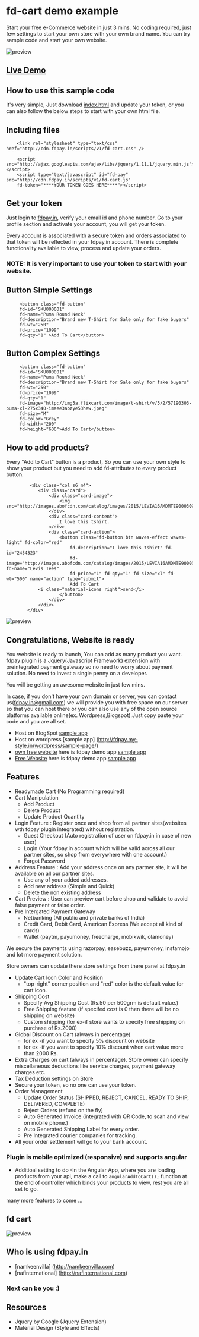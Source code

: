 # fd-cart demo example

Start your free e-Commerce website in just 3 mins. 
No coding required, just few settings to start your own store with your own brand name. You can try sample code and start your own website.

![preview](https://github.com/fdpay/fdstore-demo/blob/master/images/full-screen.PNG)

## <a href="http://fdpay.in/cart/index.html" target="_blank">Live Demo</a>

## How to use this sample code 

It's very simple, Just download [index.html](https://github.com/fdpay/fdstore-demo/blob/master/index.html) and update your token, or you can also follow the below steps to start with your own html file.

## Including files

        <link rel="stylesheet" type="text/css" href="http://cdn.fdpay.in/scripts/v1/fd-cart.css" />
        
        <script src="http://ajax.googleapis.com/ajax/libs/jquery/1.11.1/jquery.min.js"></script>
        <script type="text/javascript" id="fd-pay" src="http://cdn.fdpay.in/scripts/v1/fd-cart.js" 
        fd-token="****YOUR TOKEN GOES HERE****"></script>

## Get your token 

Just login to [fdpay.in](http://fdpay.in), verify your email id and phone number. Go to your profile section and activate your account, you will get your token.

Every account is associated with a secure token and orders associated to that token will be reflected in your fdpay.in account. There is complete functionality available to view, process and update your orders.

### NOTE: It is very important to use your token to start with your website.

## Button Simple Settings 

         <button class="fd-button" 
         fd-id="SKU000001" 
         fd-name="Puma Round Neck"
         fd-description="Brand new T-Shirt for Sale only for fake buyers" 
         fd-wt="250"
         fd-price="1099" 
         fd-qty="1" >Add To Cart</button>
         

## Button Complex Settings

         <button class="fd-button" 
         fd-id="SKU000001" 
         fd-name="Puma Round Neck"
         fd-description="Brand new T-Shirt for Sale only for fake buyers" 
         fd-wt="250"
         fd-price="1099" 
         fd-qty="1" 
         fd-image="http://img5a.flixcart.com/image/t-shirt/v/5/2/57190303-puma-xl-275x340-imaee3abzye53hew.jpeg" 
         fd-size="M" 
         fd-color="Grey"
         fd-width="200"
         fd-height="600">Add To Cart</button>
         

## How to add products?
Every "Add to Cart" button is a product, So you can use your own style to show your product but you need to add fd-attributes to every product button.

             <div class="col s6 m4">
                <div class="card">
                    <div class="card-image">
                        <img src="http://images.abofcdn.com/catalog/images/2015/LEVIA16AMDMTE9000309/Front_Large.jpg"/>
                    </div>
                    <div class="card-content">
                        I love this tshirt.
                    </div>
                    <div class="card-action">
                        <button class="fd-button btn waves-effect waves-light" fd-color="red"
                            fd-description="I love this tshirt" fd-id="2454323"
                            fd-image="http://images.abofcdn.com/catalog/images/2015/LEVIA16AMDMTE9000309/Front_Large.jpg" fd-name="Levis Tees"
                            fd-price="1" fd-qty="1" fd-size="xl" fd-wt="500" name="action" type="submit">
                            Add To Cart
                <i class="material-icons right">send</i>
                        </button>
                    </div>
                </div>
            </div>

![preview](https://github.com/fdpay/fdstore-demo/blob/master/images/product.PNG)

## Congratulations, Website is ready 

You website is ready to launch, You can add as many product you want. fdpay plugin is a Jquery(Javascript Framework) extension with preintegrated payment gateway so  no need to worry about payment solution. No need to invest a single penny on a developer. 

You will be getting an awesome website in just few mins. 

In case, if you don't have your own domain or server, you can contact us(fdpay.in@gmail.com) we will provide you with free space on our server so that you can host there or  you can also use any of the open source platforms available online(ex. Wordpress,Blogspot).Just copy paste your code and you are all set.

- Host on BlogSpot [sample app](http://fdpay.blogspot.in/2016/08/demo.html)
- Host on wordpress [sample app] (http://fdpay.my-style.in/wordpress/sample-page/)
- [own free website](http://www.own-free-website.com/) here is fdpay demo app [sample app](http://fdpay.page.tl/)
- [Free Website](http://www.n.nu/) here is fdpay demo app [sample app](http://www.fdpay.n.nu/)


## Features 

- Readymade Cart (No Programming required)
- Cart Manipulation
  - Add Product 
  - Delete Product
  - Update Product Quantity
- Login Feature : Register once and shop from all partner sites(websites wth fdpay plugin integrated) without registration.
  - Guest Checkout (Auto registration of user on fdpay.in in case of new user)
  - Login (Your fdpay.in account which will be valid across all our partner sites, so shop from everywhere with one account.)
  - Forgot Password
- Address Feature : Add your address once on any partner site, it will be available on all our partner sites.
  - Use any of your added addresses.
  - Add new address (Simple and Quick)
  - Delete the non existing address
- Cart Preview : User can preview cart before shop and validate to avoid false payment or false order.
- Pre Intergated Payment Gateway
  - Netbanking (All public and private banks of India)
  - Credit Card, Debit Card, American Express (We accept all kind of cards)
  - Wallet (paytm, payumoney, freecharge, mobikwik, olamoney)

We secure the payments using razorpay, easebuzz, payumoney, instamojo and lot more payment solution.

Store owners can update there store settings from there panel at fdpay.in 
- Update Cart Icon Color and Position 
  - "top-right" corner position and "red" color is the default value for cart icon.
- Shipping Cost
  - Specify Avg Shipping Cost (Rs.50 per 500grm is default value.)
  - Free Shipping feature (if specifed cost is 0 then there will be no shipping on website)
  - Custom shipping (for ex-if store wants to specify free shipping on purchase of Rs.2000)
- Global Discount on Cart (always in percentage)
  -  for ex -if you want to specify 5% discount on website
  -  for ex -if you want to specify 10% discount when cart value more than 2000 Rs.
- Extra Charges on cart (always in percentage). Store owner can specify miscellaneous deductions like service charges, payment gateway charges etc.
- Tax Deduction settings on Store
- Secure your token, so no one can use your token.
- Order Management
  - Update Order Status (SHIPPED, REJECT, CANCEL, READY TO SHIP, DELIVERED, COMPLETE)
  - Reject Orders (refund on the fly)
  - Auto Generated Invoice (integrated with QR Code, to scan and view on mobile phone.)
  - Auto Generated Shipping Label for every order.
  - Pre Integrated courier companies for tracking.
- All your order settlement will go to your bank account.

### Plugin is mobile optimized (responsive) and supports angular
- Additioal setting to do -In the Angular App, where you are loading  products from your api, make a call to `angularAddToCart();` function at the end of controller which binds your products to view, rest you are all set to go.

many more features to come ... 

## fd cart 
![preview](https://github.com/fdpay/fdstore-demo/blob/master/images/cart.PNG)

## Who is using fdpay.in

- [namkeenvilla] (http://namkeenvilla.com)
- [nafinternational] (http://nafinternational.com)

### Next can be you :) 

## Resources

- Jquery by Google (Jquery Extension)
- Material Design (Style and Effects)

